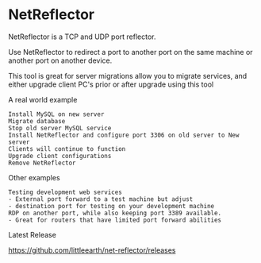 # NetReflector
NetReflector is a TCP and UDP port reflector.

Use NetReflector to redirect a port to another port on the same machine or another port on another device.

This tool is great for server migrations allow you to migrate services, and either upgrade client PC's prior or after upgrade using this tool

A real world example

    Install MySQL on new server
    Migrate database
    Stop old server MySQL service
    Install NetReflector and configure port 3306 on old server to New server
    Clients will continue to function
    Upgrade client configurations
    Remove NetReflector

Other examples

    Testing development web services
    - External port forward to a test machine but adjust
    - destination port for testing on your development machine
    RDP on another port, while also keeping port 3389 available.
    - Great for routers that have limited port forward abilities



Latest Release

https://github.com/littleearth/net-reflector/releases
